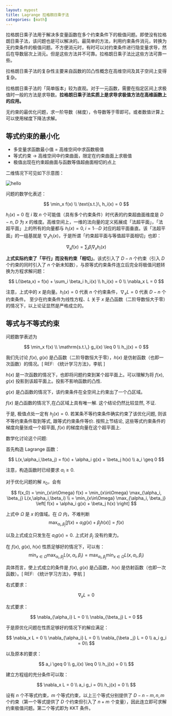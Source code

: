 ```yaml
---
layout: mypost
title: Lagrange 拉格朗日乘子法
categories: [math]
---
```


拉格朗日乘子法用于解决多变量函数在多个约束条件下的极值问题。即使没有拉格朗日乘子法，该问题也是可以解决的。最简单的方法，利用约束条件消元，转换为无约束条件的极值问题。不方便消元时，有时可以对约束条件进行隐变量求导，然后在导数层次上消元。但是这些方法并不可靠。拉格朗日乘子法比这些方法可靠一些。

拉格朗日乘子法的复杂性主要来自函数的凹凸性概念在高维空间及其子空间上变得复杂。

拉格朗日乘子法的「简单版本」较为直观。对于一元函数，需要在指定区间上求极值时一般的方法是求导数。**拉格朗日乘子法实质上是求导求极值方法在高维函数上的应用。**

无约束的最优化问题，求一阶导数（梯度），令导数等于零即可。或者数值计算上可以使用梯度下降法求解。

## 等式约束的最小化

- 多变量求函数最小值 $=$ 高维空间中求函数极值
- 等式约束 $\rightarrow$ 高维空间中约束曲面，限定在约束曲面上求极值
- 极值出现在约束超曲面与函数等值超曲面相切的点上

二维情况下可见如下示意图：

![hello](https://upload.wikimedia.org/wikipedia/commons/thumb/f/fa/Lagrange_multiplier.png/300px-Lagrange_multiplier.png)

问题的数学化表述：

$$ 
\min_x f(x) \\
\text{s.t.}\, h_i(x) = 0
$$

$h_i(x)=0$ 在 $i$ 取 $n$ 个可能值（具有多个约束条件）时代表的约束超曲面维度是 $D-n$, $D$ 为 $x$ 的维度。高维空间上，一维的法向量的定义拓展成「法超平面」，「法超平面」上的所有的向量都与 $h_i(x) = 0, i=1\cdots D$ 对应的超平面垂直。该「法超平面」的一组基就是 $\nabla_x h_i(x)$，于是所谓「约束超平面与等值超平面相切」也即：

$$ 
\nabla_x f(x) = \sum_i \beta_i \nabla_x h_i(x)
$$

**上式实际约束了「平行」而没有约束「相切」**。该式引入了 $D - n$ 个约束（引入 $D$ 个约束的同时引入了 $n$ 个新未知数），与原等式约束条件连立后完全将极值问题转换为方程求解问题：

$$ 
L(\beta,x) = f(x) + \sum_i \beta_i h_i(x) \\
h_i(x) = 0 \\
\nabla_x L = 0
 $$

注意，上式中的 $x$ 是向量。$h_i(x) = 0$ 代表 $n$ 个约束条件，$\nabla_x L = 0$ 代表 $D-n$  个约束条件。
至少在约束条件为线性方程、$L$ 关于 $x$ 是凸函数（二阶导数恒大于零）的情况下，以上论证显然是严格成立的。

## 等式与不等式约束

问题数学表述为

$$ 
\min_x f(x) \\
\mathrm{s.t.\,} g_i(x) \leq 0 \\
h_j(x) = 0
$$

我们先讨论 $f(x)$, $g(x)$ 是凸函数（二阶导数恒大于零），$h(x)$ 是仿射函数（也即一次函数）的情况。[ REF: 《统计学习方法》，李航 ]

$h(x)$ 是一次函数的情况下，也即将问题约束到某个超平面上。可以理解为将 $f(x)$, $g(x)$ 投影到该超平面上。投影不影响函数的凸性.

$g(x)$ 是凸函数的情况下，该约束条件在全空间上约束出了一个凸区域。

$f(x)$ 是凸函数的情况下,在凸区域上具有唯一解. 这个结论仍然比较显然, 不证.

于是, 极值点处一定有 $h_j(x)=0$. 若某条不等约束条件确实约束了该优化问题, 则该不等约束条件取到等式, 跟等式约束条件等价. 按照上节结论, 这些等式约束条件的梯度向量张成一个超平面, $f(x)$ 的梯度向量在这个超平面上.

数学化讨论这个问题:

首先构造 Lagrange 函数：

$$ 
L(x,\alpha_i,\beta_j) = f(x) + \alpha_i g(x) + \beta_j h(x) \\
a_i \geq 0
$$

注意，构造函数时已经要求 $\alpha_i \geq 0$.

对于优化问题的解 $x_0$，会有 

$$ 
f(x_0) = \min_{x\in\Omega} f(x) 
= \min_{x\in\Omega} \max_{\alpha_i, \beta_j} L(x,\alpha_i,\beta_i) \\
= \min_{x\in\Omega} \max_{\alpha_i, \beta_j} \left[ f(x) + \alpha_i g(x) + \beta_j h(x) \right]
$$

上式中 $\Omega$ 是 $x$ 的值域。在 $\Omega$ 内，不难判断 
$$ 
\max_{\alpha_i, \beta_j} \left[ f(x) + \alpha_i g(x) + \beta_j h(x) \right] = f(x)
$$

以及上式成立只发生在 $a_i g(x) = 0$. 上式对 $\beta_j$ 没有约束力。

在 $f(x)$, $g(x)$, $h(x)$ 性质足够好的情况下，可以有：
$$ 
\min_{x\in\Omega} \max_{\alpha_i, \beta_j} L(x,\alpha_i,\beta_i) = \max_{\alpha_i, \beta_j} \min_{x\in\Omega} L(x,\alpha_i,\beta_i)
$$

具体而言，使上式成立的条件是 $f(x)$, $g(x)$ 是凸函数，$h(x)$ 是仿射函数（也即一次函数）。[ REF: 《统计学习方法》，李航 ]

右式要求：

$$ 
\nabla_x L = 0
$$

左式要求：

$$ 
\nabla_{\alpha_i} L = 0 \\
\nabla_{\beta_j} L = 0
$$

于是原优化问题在性质足够好的情况下的解应满足：

$$ 
\nabla_x L = 0 \\
\nabla_{\alpha_i} L = 0 \\
\nabla_{\beta _j} L = 0 \\
a_i g_i = 0\\
$$

以及原本的要求：

$$ 
a_i \geq 0 \\
g_i(x) \leq 0 \\
h_j(x) = 0 \\
$$

建立方程组的充分条件可以取：

$$ 
\nabla_x L = 0 \\
a_i g_i = 0\\
h_j(x) = 0 \\
 $$

设有 $n$ 个不等式约束，$m$ 个等式约束，以上三个等式分别提供了 $D - n - m, n, m$ 个约束（第一个等式提供了 $D$ 个约束但引入了 $n + m$ 个变量），因此连立即可求解约束极值问题。第二个等式即为 KKT 条件。